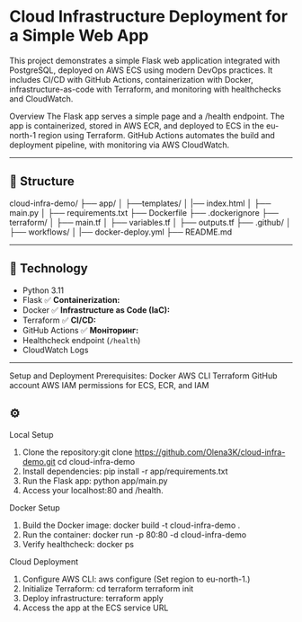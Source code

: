 # Cloud Infrastructure Deployment for a Simple Web App

This project demonstrates a simple Flask web application integrated with PostgreSQL, deployed on AWS ECS using modern DevOps practices. It includes CI/CD with GitHub Actions, containerization with Docker, infrastructure-as-code with Terraform, and monitoring with healthchecks and CloudWatch.

Overview
The Flask app serves a simple page and a /health endpoint. The app is containerized, stored in AWS ECR, and deployed to ECS in the eu-north-1 region using Terraform. GitHub Actions automates the build and deployment pipeline, with monitoring via AWS CloudWatch.

---

## 📂 Structure

cloud-infra-demo/
├── app/
│ ├──templates/
│ |── index.html
│ ├── main.py
│ ├── requirements.txt
├── Dockerfile
├── .dockerignore
├── terraform/
│ ├── main.tf
│ ├── variables.tf
│ ├── outputs.tf
├── .github/
│ ├── workflows/
│ |── docker-deploy.yml
├── README.md

---

## 🧩 Technology

- Python 3.11
- Flask
  ✅ **Containerization:**
- Docker
  ✅ **Infrastructure as Code (IaC):**
- Terraform
  ✅ **CI/CD:**
- GitHub Actions
  ✅ **Моніторинг:**
- Healthcheck endpoint (`/health`)
- CloudWatch Logs

---

Setup and Deployment
Prerequisites:
Docker
AWS CLI
Terraform
GitHub account
AWS IAM permissions for ECS, ECR, and IAM

## ⚙️

Local Setup

1. Clone the repository:git clone https://github.com/Olena3K/cloud-infra-demo.git
   cd cloud-infra-demo
2. Install dependencies:
   pip install -r app/requirements.txt
3. Run the Flask app:
   python app/main.py
4. Access your localhost:80 and /health.

Docker Setup

1. Build the Docker image:
   docker build -t cloud-infra-demo .
2. Run the container:
   docker run -p 80:80 -d cloud-infra-demo
3. Verify healthcheck:
   docker ps

Cloud Deployment

1. Configure AWS CLI:
   aws configure
   (Set region to eu-north-1.)
2. Initialize Terraform:
   cd terraform
   terraform init
3. Deploy infrastructure:
   terraform apply
4. Access the app at the ECS service URL
